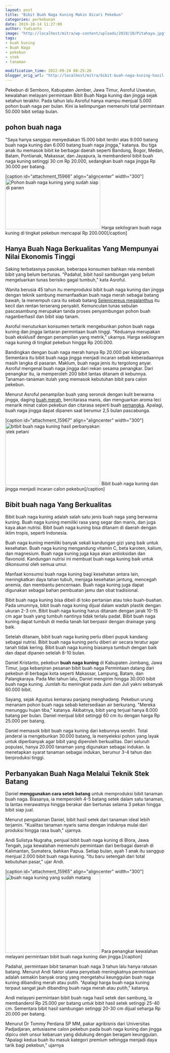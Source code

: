 ```yaml
---
layout: post
title: "Bibit Buah Naga Kuning Makin Dicari Pekebun"
categories: perkebunan
date: 2019-10-14 11:27:00
author: Yudianto
image: "http://localhost/mitra/wp-content/uploads/2019/10/Pitahaya.jpg"
tags:
- buah kuning
- Buah Naga
- pekebun
- stek
- tanaman

modification_time: 2022-09-24 08:25:26
blogger_orig_url: "http://localhost/mitra/bibit-buah-naga-kuning-hasil-pembiakan.html"
---
```


Pekebun di Semboro, Kabupaten Jember, Jawa Timur, Asroful Uswatun, kewalahan melayani permintaan Bibit Buah Naga kuning dan jingga sejak setahun terakhir. Pada tahun lalu Asroful hanya mampu menjual 5.000 pohon buah naga per bulan. Kini ia kelimpungan memenuhi total permintaan 50.000 bibit setiap bulan.
<h2>pohon buah naga</h2>
"Saya hanya sanggup menyediakan 15.000 bibit terdiri atas 9.000 batang buah naga kuning dan 6.000 batang buah naga jingga," katanya. Ibu tiga anak itu memasok bibit ke berbagai daerah seperti Bandung, Bogor, Medan, Batam, Pontianak, Makassar, dan Jayapura, la membanderol bibit buah naga kuning setinggi 30 cm Rp 20.000, sedangkan buah naga jingga Rp 30.000 per batang.

[caption id="attachment_15966" align="aligncenter" width="300"]<a href="http://127.0.0.1/mitra/wp-content/uploads/2019/10/buah-naga_640x339.jpg"><img class="wp-image-15966 size-medium" src="http://127.0.0.1/mitra/wp-content/uploads/2019/10/buah-naga_640x339-300x159.jpg" alt="Pohon buah naga kuning yang sudah siap di panen" width="300" height="159" /></a> Harga sekilogram buah naga kuning di tingkat pekebun mencapai Rp 200.000[/caption]
<h2>Hanya Buah Naga Berkualitas Yang Mempunyai Nilai Ekonomis Tinggi</h2>
Saking terbatasnya pasokan, beberapa konsumen bahkan rela membeli bibit yang belum bertunas. "Padahal, bibit hasil sambungan yang belum mengeluarkan tunas berisiko gagal tumbuh," kata Asroful.

Wanita berusia 45 tahun itu memproduksi bibit buah naga kuning dan jingga dengan teknik sambung memanfaatkan buah naga merah sebagai batang bawah, la menempuh cara itu sebab batang <a href="https://toptropicals.com/catalog/uid/Selenicereus_megalanthus.htm" rel="nofollow">Selenicereus megalanthus</a> itu kecil dan rentan terserang penyakit. Kemunculan tunas sebulan pascasambung merupakan tanda proses penyambungan pohon buah naganberhasil dan bibit siap tanam.

Asroful menuturkan konsumen tertarik mengebunkan pohon buah naga kuning dan jingga lantaran permintaan buah tinggi. "Keduanya merupakan buah eksklusif dengan penampilan yang metrik," ukarnya. Harga sekilogram naga kuning di tingkat pekebun hingga Rp 200.000.

Bandingkan dengan buah naga merah hanya Rp 20.000 per kilogram. Sementara itu bibit buah naga jingga menjadi incaran sebab keberadaannya masih langka di pasaran. Maklum, buah naga jenis itu tergolong anyar. Asroful mengenal buah naga jingga dari rekan sesama penangkar. Dari penangkar itu, ia memperoleh 200 bibit lantas ditanam di kebunnya. Tanaman-tanaman itulah yang memasok kebutuhan bibit para calon pekebun.

Menurut Asroful penampilan buah yang seronok dengan kulit berwarna jingga, daging <a class="wpil_keyword_link " title="buah merah" href="http://127.0.0.1/mitra/topik/buah-merah" data-wpil-keyword-link="linked">buah merah</a>, bercitarasa manis, dan menguarkan aroma leci menarik minat calon pekebun dan citarasa seperti buah <a href="http://127.0.0.1/mitra/panduan-bertani-semangka.html">semangka</a>. Apalagi, buah naga jingga dapat dipanen saat berumur 2,5 bulan pascabunga.

[caption id="attachment_15967" align="aligncenter" width="300"]<a href="http://127.0.0.1/mitra/wp-content/uploads/2019/10/buah-naga_640x420.jpg"><img class="wp-image-15967 size-medium" src="http://127.0.0.1/mitra/wp-content/uploads/2019/10/buah-naga_640x420-300x197.jpg" alt="bitbit buah naga kuning hasil perbanyakan stek petani" width="300" height="197" /></a> Bibit buah naga kuning dan jingga menjadi incaran calon pekebun[/caption]
<h2>Bibit buah naga Yang Berkualitas</h2>
Bibit buah naga kuning adalah salah satu jenis buah naga yang berwarna kuning. Buah naga kuning memiliki rasa yang segar dan manis, dan juga kaya akan nutrisi. Bibit buah naga kuning bisa ditanam di daerah dengan iklim tropis, seperti Indonesia.

Buah naga kuning memiliki banyak sekali kandungan gizi yang baik untuk kesehatan. Buah naga kuning mengandung vitamin C, beta karoten, kalium, dan magnesium. Buah naga kuning juga kaya akan antioksidan dan flavonoid. Kandungan nutrisi ini membuat buah naga kuning baik untuk dikonsumsi oleh semua umur.

Manfaat konsumsi buah naga kuning bagi kesehatan antara lain, meningkatkan daya tahan tubuh, menjaga kesehatan jantung, mencegah anemia, dan membantu pencernaan. Buah naga kuning juga dapat digunakan sebagai bahan pembuatan jamu dan obat tradisional.

Bibit buah naga kuning bisa dibeli di toko pertanian atau toko buah-buahan. Pada umumnya, bibit buah naga kuning dijual dalam wadah plastik dengan ukuran 2-3 cm. Bibit buah naga kuning harus ditanam dengan jarak 10-15 cm agar buah yang tumbuh nantinya tidak terlalu padat. Bibit buah naga kuning dapat tumbuh di media tanah liat berpasir dengan drainage yang baik.

Setelah ditanam, bibit buah naga kuning perlu diberi pupuk kandang sebagai nutrisi. Bibit buah naga kuning perlu diberi air secara teratur agar tanah tidak kering. Bibit buah naga kuning biasanya tumbuh dengan baik dan dapat dipanen setelah 8-10 bulan.

Daniel Kristanto, pekebun <b>buah naga kuning</b> di Kabupaten Jombang, Jawa Timur, juga kebanjiran pesanan bibit buah naga Permintaan datang dari pekebun di berbagai kota seperti Makassar, Lampung, Batam, dan Palangkaraya. Pada Mei tahun lalu, Daniel mengirim hingga 30.000 bibit buah naga kuning. Jumlah itu meningkat pada Juni dan Juli yakni sebanyak 60.000 bibit.

Sayang, sejak Agustus kemarau panjang menghadang. Pekebun urung menanam pohon buah naga sebab ketersediaan air berkurang. "Mereka menunggu hujan tiba," katanya. Akibatnya, bibit yang terjual hanya 8.000 batang per bulan. Daniel menjual bibit setinggi 60 cm itu dengan harga Rp 25.000 per batang.

Daniel memasok bibit buah naga kuning dari kebunnya sendiri. Total jenderal ia mengebunkan 30.000 batang, la menyeleksi pohon yang layak untuk diperbanyak agar bibit yang diperoleh berkualitas. Dari seluruh populasi, hanya 20.000 tanaman yang digunakan sebagai indukan. la menetapkan syarat tanaman sebagai indukan, berumur 3-4 tahun dan berproduksi tinggi.
<h2>Perbanyakan Buah Naga Melalui Teknik Stek Batang</h2>
Daniel <b>menggunakan cara setek batang</b> untuk memproduksi bibit tanaman buah naga. Biasanya, ia memperoleh 4-5 batang setek dalam satu tanaman, la lantas merawatnya hingga berakar dan bertunas selama 3 pekan hingga bibit siap jual.

Menurut pengalaman Daniel, bibit hasil setek dari tanaman ideal lebih terjamin. "Kualitas tanaman nyaris sama dengan induknya mulai dari produksi hingga rasa buah," ujarnya.

Andi Sulistya Nugraha, penjual bibit buah naga kuning di Blora, Jawa Tengah, juga kewalahan memenuhi permintaan dari berbagai daerah di Kalimantan, Sumatera, bahkan Papua. Setiap bulan, ayah 1 anak itu sanggup menjual 2.000 bibit buah naga kuning. "Itu baru setengah dari total kebutuhan pasar," ujar Andi.

[caption id="attachment_15965" align="aligncenter" width="300"]<a href="http://127.0.0.1/mitra/wp-content/uploads/2019/10/buah-naga_579x480.jpg"><img class="wp-image-15965 size-medium" src="http://127.0.0.1/mitra/wp-content/uploads/2019/10/buah-naga_579x480-300x249.jpg" alt="buah naga kuning yang sudah matang" width="300" height="249" /></a> Para penangkar kewalahan melayani permintaan bibit buah naga kuning dan jingga.[/caption]

Padahal, permintaan bibit tanaman buah naga 3 tahun lalu hanya ratusan batang. Menurut Andi faktor utama penyebab meningkatnya permintaan adalah semakin banyak orang yang mengetahui keunggulan buah naga kuning dibanding merah atau putih. "Apalagi harga buah naga kuning terpaut sangat jauh dibanding buah naga merah atau putih," katanya.

Andi melayani permintaan bibit buah naga hasil setek dan sambung, la membanderol Rp 25.000 per batang untuk bibit hasil setek setinggi 25-40 cm. Sementara bibit hasil sambungan setinggi 20-30 cm dijual seharga Rp 20.000 per batang.

Menurut Dr Tommy Perdana SP MM, pakar agribisnis dari Universitas Padjadjaran, antusiasme calon pekebun pada buah naga kuning dan jingga dipicu oleh unsur kebaruan yang didukung dengan beragam keunggulan. "Apalagi kedua buah itu masuk kategori premium sehingga menjadi daya tarik bagi pekebun," ujarnya
